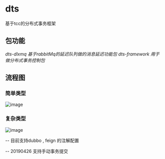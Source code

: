 # dts
基于tcc的分布式事务框架

## 包功能
*dts-dlxmq  基于rabbitMq的延迟队列做的消息延迟功能包*
*dts-framework 用于做分布式事务控制包*

## 流程图
### 简单类型
![image](https://github.com/jsun150/dts/edit/master/simple.png)
### 复杂类型
![image](https://github.com/jsun150/dts/edit/master/complex.png)

-- 目前支持dubbo , feign 的注解配置

-- 20190426  支持手动事务提交

                      

